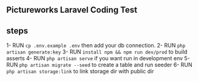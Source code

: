
## Pictureworks Laravel Coding  Test

  
## steps
1- RUN `cp .env.example .env`  then add your db connection. 
2- RUN `php artisan generate:key`
3- RUN  `install npm && npm run dev/prod` to build asserts
4- RUN  `php artisan serve` if you want run in development env
5- RUN  `php artisan migrate --seed` to create a table and run seeder
6- RUN  `php artisan storage:link` to link storage dir with public dir



